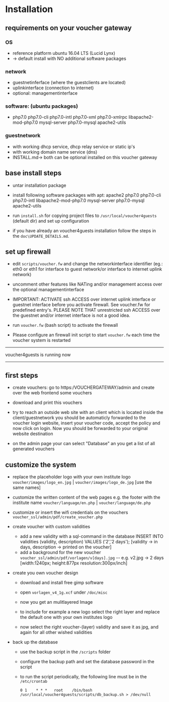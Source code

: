# Installation

## requirements on your voucher gateway

### OS ###
* reference platform ubuntu 16.04 LTS (Lucid Lynx)
* -> default install with NO additional software packages

### network ###
* guestnetinferface (where the guestclients are located)
* uplinkinterface (connection to internet)
* optional: managementinterface

### software: (ubuntu packages) ###
* php7.0 php7.0-cli php7.0-intl php7.0-xml php7.0-xmlrpc libapache2-mod-php7.0 mysql-server php7.0-mysql apache2-utils

### guestnetwork ###
* with working dhcp service, dhcp relay service or static ip's
* with working domain name service (dns)
* INSTALL.md-> both can be optional installed on this voucher gateway

## base install steps

* untar installation package

* install following software packages with apt:
  apache2 php7.0 php7.0-cli php7.0-intl libapache2-mod-php7.0 mysql-server php7.0-mysql apache2-utils

* run `install.sh` for copying project files to `/usr/local/voucher4guests` (default dir)
  and set up configuration

* if you have already an voucher4guests installation follow the steps in the `doc\UPDATE_DETAILS.md`.

## set up firewall

* edit `scripts/voucher.fw` and change the networkinterface identifier (eg.: eth0 or
  eth1 for interface to guest network/or interface to internet uplink network)

* uncomment other features like NATing and/or management access over the
  optional managementinterface

* IMPORTANT: ACTIVATE ssh ACCESS over internet uplink interface or guestnet interface
  before you activate firewall. See voucher.fw for predefined entry's. PLEASE NOTE THAT
  unrestricted ssh ACCESS over the guestnet and/or internet interface is not a good idea.

* run `voucher.fw` (bash script) to activate the firewall

* Please configure an firewall init script to start `voucher.fw` each time the voucher
  system is restarted

---

voucher4guests is running now

---

## first steps

* create vouchers: go to https:/VOUCHERGATEWAY/admin and create over the web
  frontend some vouchers

* download and print this vouchers

* try to reach an outside web site with an client which is located inside the
  client/guestnetwork you should be automaticly forwarded to the voucher login
  website, insert your voucher code, accept the policy and now click on login.
  Now you should be forwarded to your original website destination

* on the admin page your can select "Database" an you get a list of all generated
  vouchers

## customize the system

* replace the placeholder logo with your own institute logo
  `voucher/images/logo_en.jpg`  |  `voucher/images/logo_de.jpg`    [use the same names]

* customize the written content of the web pages e.g. the footer with the institute name
  `voucher/language/en.php`  |  `voucher/language/de.php`

* customize or insert the wifi credentials on the vouchers
  `voucher_ssl/admin/pdf/create_voucher.php`

* create voucher with custom validities
  - add a new validity with a sql-command in the database
    INSERT INTO validities (validity, description) VALUES ('2','2 days');
    [validity -> in days, description -> printed on the voucher]
  - add a background for the new voucher
    `voucher_ssl/admin/pdf/vorlagen/v[days].jpg`     -- e.g. v2.jpg -> 2 days
    [width:1240px; height:877px resolution:300px/inch]

* create you own voucher design
  - download and install free gimp software
  - open `vorlagen_v4_1g.xcf` under `/doc/misc`
  - now you get an mulitlayered Image

  - to include for example a new logo select the right layer
    and replace the default one with your own institutes logo
  - now select the right voucher-(layer) validity and save it as jpg,
    and again for all other wished validities

* back up the database
  - use the backup script in the `/scripts` folder
  - configure the backup path and set the database password in the script
  - to run the script periodically, the following line must be in the `/etc/crontab`

    ```
    0 1    * * *   root    /bin/bash /usr/local/voucher4guests/scripts/db_backup.sh > /dev/null
    ```
